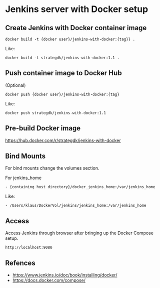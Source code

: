# Jenkins server with Docker setup

## Create Jenkins with Docker container image

```
docker build -t {docker user}/jenkins-with-docker:{tag}} .
```

Like:
```
docker build -t strategdk/jenkins-with-docker:1.1 .
```

## Push container image to Docker Hub

(Optional)

```
docker push {docker user}/jenkins-with-docker:{tag}
```

Like:
```
docker push strategdk/jenkins-with-docker:1.1
```

## Pre-build Docker image

https://hub.docker.com/r/strategdk/jenkins-with-docker

## Bind Mounts

For bind mounts change the volumes section.

For jenkins_home

```
- {containing host directory}/docker_jenkins_home:/var/jenkins_home
```

Like:
```
- /Users/klaus/DockerVol/jenkins/jenkins_home:/var/jenkins_home
```

## Access
Access Jenkins through browser after bringing up the Docker Compose setup.
```
http://localhost:9080
```

## Refences
* https://www.jenkins.io/doc/book/installing/docker/
* https://docs.docker.com/compose/




